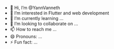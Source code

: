 - 👋 Hi, I’m @YannVanneth
- 👀 I’m interested in Flutter and web development
- 🌱 I’m currently learning ...
- 💞️ I’m looking to collaborate on ...
- 📫 How to reach me ...
- 😄 Pronouns: ...
- ⚡ Fun fact: ...

<!---
YannVanneth/YannVanneth is a ✨ special ✨ repository because its `README.md` (this file) appears on your GitHub profile.
You can click the Preview link to take a look at your changes.
--->
